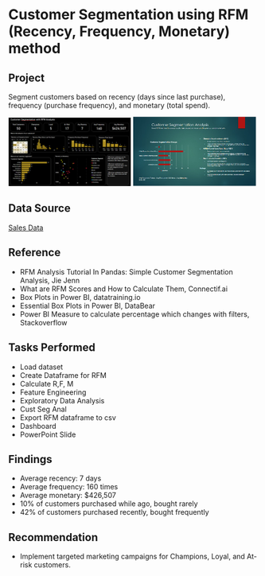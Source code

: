 # Customer Segmentation using RFM (Recency, Frequency, Monetary) method

## Project
Segment customers based on  recency (days since last purchase), frequency (purchase frequency), and monetary (total spend).

<p float=left>
<img src="https://github.com/Sarah269/glowing-dollop/blob/main/CustSegRFM/CustSegRFM_dashboard.png" width="49%">
<img src="https://github.com/Sarah269/glowing-dollop/blob/main/CustSegRFM/CustSegRFM_PP.png" width="49%">
</p>



## Data Source
[Sales Data](https://www.youtube.com/redirect?event=video_description&redir_token=QUFFLUhqbE1DMUtaRmZMODd0S0hPZE90QWNnN2hvYkd3Z3xBQ3Jtc0tuM0NZUDBhNXI1YTdLOEZsNl9aRlNMcnRsQ1JfRzFzNjhSYWNhVW9aajlUQnYwM3VwdktKTmI1TkJlbE8wSHlNa18teEZXZzlEMnM3X2RYbWM0WXhDNk5mUzhqZWVWeER0WWJrWHJ0M1Z2OWk3U18xRQ&q=https%3A%2F%2Fdrive.google.com%2Fuc%3Fexport%3Ddownload%26id%3D1zXpZLlxvFVfiw3j73vnfTLDd1fouuPsM&v=9wxWrERZvss)

## Reference
* RFM Analysis Tutorial In Pandas: Simple Customer Segmentation Analysis, Jie Jenn
* What are RFM Scores and How to Calculate Them, Connectif.ai
* Box Plots in Power BI, datatraining.io
* Essential Box Plots in Power BI, DataBear
* Power BI Measure to calculate percentage which changes with filters, Stackoverflow

## Tasks Performed
- Load dataset
- Create Dataframe for RFM
- Calculate R,F, M
- Feature Engineering
- Exploratory Data Analysis
- Cust Seg Anal
- Export RFM dataframe to csv
- Dashboard
- PowerPoint Slide

## Findings
- Average recency: 7 days
- Average frequency: 160 times
- Average monetary: $426,507
- 10% of customers purchased while ago, bought rarely
- 42% of customers purchased recently, bought frequently

## Recommendation
- Implement targeted marketing campaigns for Champions, Loyal, and At-risk customers.

  
